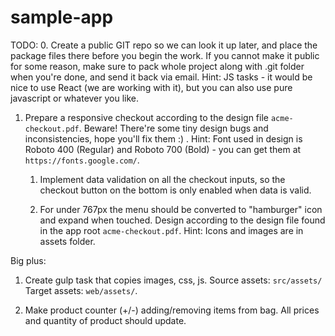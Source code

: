 sample-app
==========

TODO:
0. Create a public GIT repo so we can look it up later, and place the package files there before you begin the work.
If you cannot make it public for some reason, make sure to pack whole project along with .git folder when you're done, and send it back via email. Hint: JS tasks - it would be nice to use React (we are working with it), but you can also use pure javascript or whatever you like.

1. Prepare a responsive checkout according to the design file `acme-checkout.pdf`. Beware! There're some tiny design bugs and inconsistencies, hope you'll fix them :) .
Hint: Font used in design is Roboto 400 (Regular) and Roboto 700 (Bold) - you can get them at `https://fonts.google.com/`.

   1. Implement data validation on all the checkout inputs, so the checkout button on the bottom is only enabled when data is valid.

   2. For under 767px the menu should be converted to "hamburger" icon and expand when touched. Design according to the design file found in the app root `acme-checkout.pdf`. Hint: Icons and images are in assets folder.

Big plus:
1. Create gulp task that copies images, css, js. Source assets: `src/assets/` Target assets: `web/assets/`.

2. Make product counter (+/-) adding/removing items from bag. All prices and quantity of product should update.